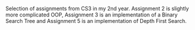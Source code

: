 Selection of assignments from CS3 in my 2nd year. Assignment 2 is slightly more complicated OOP, Assignment 3 is an implementation of a Binary Search Tree
and Assignment 5 is an implementation of Depth First Search. 
